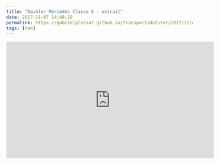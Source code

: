 ```yaml
---
title: "Daimler Mercedes Classe S - extrait"
date: 2017-11-07 14:48:28
permalink: https://gabrielplassat.github.io/transportsdufutur/2017/11/daimler-mercedes-classe-s-extrait.html
tags: [nan]
---
```


<iframe width="560" height="315" src="https://www.youtube.com/embed/vKDDvBdj5hQ" frameborder="0" allowfullscreen></iframe>
